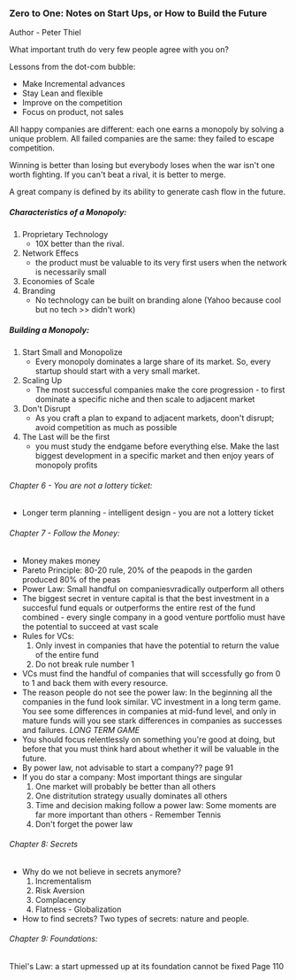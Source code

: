 ### Zero to One: Notes on Start Ups, or How to Build the Future 
Author - Peter Thiel

What important truth do very few people agree with you on?

Lessons from the dot-com bubble:
- Make Incremental advances
- Stay Lean and flexible
- Improve on the competition
- Focus on product, not sales

All happy companies are different: each one earns a monopoly by solving a unique problem. All failed companies are the same: they failed to escape competition. 

Winning is better than losing but everybody loses when the war isn't one worth fighting. If you can't beat a rival, it is better to merge. 

A great company is defined by its ability to generate cash flow in the future. 

##### Characteristics of a Monopoly:
1. Proprietary Technology
    - 10X better than the rival. 
2. Network Effecs
    - the product must be valuable to its very first users when the network is necessarily small
3. Economies of Scale
4. Branding
    - No technology can be built on branding alone (Yahoo because cool but no tech >> didn't work)

##### Building a Monopoly:
1. Start Small and Monopolize
    - Every monopoly dominates a large share of its market. So, every startup should start with a very small market. 
2. Scaling Up
    - The most successful companies make the core progression - to first dominate a specific niche and then scale to adjacent market 
3. Don't Disrupt
    - As you craft a plan to expand to adjacent markets, doon't disrupt; avoid competition as much as possible
4. The Last will be the first
    - you must study the endgame before everything else. Make the last biggest development in a specific market and then enjoy years of monopoly profits
    

###### Chapter 6 - You are not a lottery ticket:
- Longer term planning - intelligent design - you are not a lottery ticket

###### Chapter 7 - Follow the Money:
- Money makes money
- Pareto Principle: 80-20 rule, 20% of the peapods in the garden produced 80% of the peas
- Power Law: Small handful on companiesvradically outperform all others
- The biggest secret in venture capital is that the best investment in a succesful fund equals or outperforms the entire rest of the fund combined - every single company in a good venture portfolio must have the potential to succeed at vast scale
- Rules for VCs: 
    1. Only invest in companies that have the potential to return the value of the entire fund
    2. Do not break rule number 1
- VCs must find the handful of companies that will sccessfully go from 0 to 1 and back them with every resource.
- The reason people do not see the power law: In the beginning all the companies in the fund look similar. VC investment in a long term game. You see some differences in companies at mid-fund level, and only in mature funds will you see stark differences in companies as successes and failures. *LONG TERM GAME* 
- You should focus relentlessly on something you're good at doing, but before that you must think hard about whether it will be valuable in the future. 
- By power law, not advisable to start a company?? page 91
- If you do star a company: Most important things are singular
     1. One market will probably be better than all others
     2. One distritution strategy usually dominates all others
     3. Time and decision making follow a power law: Some moments are far more important than others - Remember Tennis
     4. Don't forget the power law
 ###### Chapter 8: Secrets
 
 - Why do we not believe in secrets anymore? 
     1. Incrementalism
     2. Risk Aversion
     3. Complacency
     4. Flatness - Globalization
- How to find secrets?
     Two types of secrets: nature and people. 

###### Chapter 9: Foundations:

Thiel's Law: a start upmessed up at its foundation cannot be fixed 
Page 110

